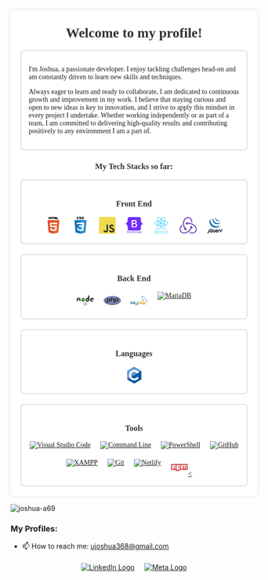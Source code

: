 <div style="font-family: 'Georgia', serif; background-color: #f0f0f0; max-width: 800px; margin: 0 auto; padding: 20px; background-color: #fff; border-radius: 8px; box-shadow: 0 0 10px rgba(0,0,0,0.1);">
  <h1 style="text-align: center; color: #333; margin-top: 10px;">Welcome to my profile!</h1>
  
  <div style="border: 2px solid #e0e0e0; padding: 15px; margin-bottom: 20px; border-radius: 8px;">
    <p>I'm Joshua, a passionate developer. I enjoy tackling challenges head-on and am constantly driven to learn new skills and techniques.</p>
    <p>Always eager to learn and ready to collaborate, I am dedicated to continuous growth and improvement in my work. I believe that staying curious and open to new ideas is key to innovation, and I strive to apply this mindset in every project I undertake. Whether working independently or as part of a team, I am committed to delivering high-quality results and contributing positively to any environment I am a part of.</p>
  </div>
  
  <h3 style="text-align: center; color: #333;">My Tech Stacks so far:</h3>

  <div style="border: 2px solid #e0e0e0; padding: 15px; border-radius: 8px; margin-bottom: 20px;">
    <h3 style="text-align: center; color: #333;">Front End</h3>
    <div style="display: flex; justify-content: center; flex-wrap: wrap; gap: 20px;">
      <a href="https://www.html.com/">
        <img src="https://raw.githubusercontent.com/devicons/devicon/master/icons/html5/html5-original-wordmark.svg" alt="HTML5" style="width: 35px; height: 35px; transition: transform 0.3s ease;">
      </a>
      <a href="https://www.css.com/">
        <img src="https://raw.githubusercontent.com/devicons/devicon/master/icons/css3/css3-original-wordmark.svg" alt="CSS3" style="width: 35px; height: 35px; transition: transform 0.3s ease;">
      </a>
      <a href="https://www.javascript.com/">
        <img src="https://raw.githubusercontent.com/devicons/devicon/master/icons/javascript/javascript-original.svg" alt="JavaScript" style="width: 35px; height: 35px; transition: transform 0.3s ease;">
      </a>
      <a href="https://getbootstrap.com">
        <img src="https://raw.githubusercontent.com/devicons/devicon/master/icons/bootstrap/bootstrap-plain-wordmark.svg" alt="Bootstrap" style="width: 35px; height: 35px; transition: transform 0.3s ease;">
      </a>
      <a href="https://reactjs.org/" target="_blank" rel="noreferrer">
        <img src="https://raw.githubusercontent.com/devicons/devicon/master/icons/react/react-original-wordmark.svg" alt="React" style="width: 35px; height: 35px; transition: transform 0.3s ease;">
      </a>
      <a href="https://redux.js.org/" target="_blank" rel="noreferrer">
        <img src="https://raw.githubusercontent.com/devicons/devicon/master/icons/redux/redux-original.svg" alt="Redux" style="width: 35px; height: 35px; transition: transform 0.3s ease;">
      </a>
      <a href="https://jquery.com/" target="_blank" rel="noreferrer">
        <img src="https://raw.githubusercontent.com/devicons/devicon/master/icons/jquery/jquery-original-wordmark.svg" alt="jQuery" style="width: 35px; height: 35px; transition: transform 0.3s ease;">
      </a>
    </div>
  </div>

  <div style="border: 2px solid #e0e0e0; padding: 15px; border-radius: 8px; margin-bottom: 20px;">
    <h3 style="text-align: center; color: #333;">Back End</h3>
    <div style="display: flex; justify-content: center; flex-wrap: wrap; gap: 20px;">
      <a href="https://nodejs.org" target="_blank" rel="noreferrer">
        <img src="https://raw.githubusercontent.com/devicons/devicon/master/icons/nodejs/nodejs-original-wordmark.svg" alt="Node.js" style="width: 35px; height: 35px; transition: transform 0.3s ease;">
      </a>
      <a href="https://www.w3schools.com/php/default.asp" target="_blank" rel="noreferrer">
        <img src="https://raw.githubusercontent.com/devicons/devicon/master/icons/php/php-original.svg" alt="PHP" style="width: 35px; height: 35px; transition: transform 0.3s ease;">
      </a>
      <a href="https://www.mysql.com/" target="_blank" rel="noreferrer">
        <img src="https://raw.githubusercontent.com/devicons/devicon/master/icons/mysql/mysql-original-wordmark.svg" alt="MySQL" style="width: 35px; height: 35px; transition: transform 0.3s ease;">
      </a>
      <a href="https://mariadb.org/" target="_blank" rel="noreferrer">
        <img src="https://www.vectorlogo.zone/logos/mariadb/mariadb-icon.svg" alt="MariaDB" style="width: 35px; height: 35px; transition: transform 0.3s ease;">
      </a>
    </div>
  </div>

  <div style="border: 2px solid #e0e0e0; padding: 15px; border-radius: 8px; margin-bottom: 20px;">
    <h3 style="text-align: center; color: #333;">Languages</h3>
    <div style="display: flex; justify-content: center; flex-wrap: wrap; gap: 20px;">
      <a href="https://www.cprogramming.com/">
        <img src="https://raw.githubusercontent.com/devicons/devicon/master/icons/c/c-original.svg" alt="C" style="width: 35px; height: 35px; transition: transform 0.3s ease;">
      </a>
    </div>
  </div>

  <div style="border: 2px solid #e0e0e0; padding: 15px; border-radius: 8px;">
    <h3 style="text-align: center; color: #333;">Tools</h3>
    <div style="display: flex; justify-content: center; flex-wrap: wrap; gap: 20px;">
      <a href="https://www.visualstudio.com/">
        <img src="https://i.postimg.cc/6qjDCq1G/visual-studio-logo-png-visual-studio-code-logo-is-offensive-to-me-issue-87419-1200x1200.png" alt="Visual Studio Code" style="width: 35px; height: 35px; transition: transform 0.3s ease;">
      </a>
      <a href="https://www.commandline.com/">
        <img src="https://i.postimg.cc/rwFNvgsc/Command-Line-Icon.png" alt="Command Line" style="width: 35px; height: 35px; transition: transform 0.3s ease;">
      </a>
      <a href="https://www.powershell.com/">
        <img src="https://i.postimg.cc/PqbfYbbp/powershell-logo-5.png" alt="PowerShell" style="width: 35px; height: 35px; transition: transform 0.3s ease;">
      </a>
      <a href="https://www.github.com/">
        <img src="https://i.postimg.cc/h4knkRh8/GitHub.png" alt="GitHub" style="width: 35px; height: 35px; transition: transform 0.3s ease;">
      </a>
      <a href="https://www.apachefriends.org/index.html" target="_blank" rel="noreferrer">
        <img src="https://i.postimg.cc/7PpWvcdY/XAMPP-logo.png" alt="XAMPP" style="width: 35px; height: 35px; transition: transform 0.3s ease;">
      </a>
      <a href="https://git-scm.com/">
        <img src="https://www.vectorlogo.zone/logos/git-scm/git-scm-icon.svg" alt="Git" style="width: 35px; height: 35px; transition: transform 0.3s ease;">
      </a>
      <a href="https://www.netlify.com/" target="_blank" rel="noreferrer">
        <img src="https://i.postimg.cc/GmXBFSGK/Netlify.webp" alt="Netlify" style="width: 35px; height: 35px; transition: transform 0.3s ease;">
      </a>
     <a href="https://www.npmjs.com/" target="_blank" rel="noreferrer">
       <img src="https://raw.githubusercontent.com/devicons/devicon/master/icons/npm/npm-original-wordmark.svg" alt="npm" style="width: 35px; height: 35px; transition: transform 0.3s ease;"><
     </a><br>
    </div>
    </div>
    </div>
  </div>
</div>

<p><img align="center" src="https://github-readme-stats.vercel.app/api/top-langs?username=joshua-a69&show_icons=true&locale=en&layout=compact" alt="joshua-a69" /></p>
  
  <h3> My Profiles:</h3>
  <ul>
    <li>📫 How to reach me: <a href="mailto:ujoshua368@gmail.com">ujoshua368@gmail.com</a></li>
  </ul>
  <div style="display: flex; justify-content: center; margin-top: 20px; gap: 20px;">
    <a href="https://www.linkedin.com/in/joshua-russel-uy-a9b024243/"><img src="https://i.postimg.cc/bY64jY3D/Linkedin-logo.png" alt="LinkedIn Logo" style="width: 35px; height: 35px;"></a>
    <a href="https://www.facebook.com/joshua.uy.14"><img src="https://i.postimg.cc/mgVm78Jc/logo-Meta.png" alt="Meta Logo" style="width: 35px; height: 35px;"></a>
  </div>
</div>





